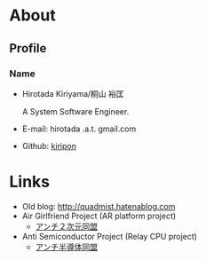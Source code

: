 # About
## Profile

### Name

* Hirotada Kiriyama/桐山 裕匡

  A System Software Engineer.

* E-mail: hirotada .a.t. gmail.com
* Github: [kiripon](https://github.com/kiripon)

# Links

* Old blog: http://quadmist.hatenablog.com
* Air Girlfriend Project (AR platform project)
  - [アンチ２次元同盟](http://antisemiconductor.github.io/)
* Anti Semiconductor Project (Relay CPU project)
  - [アンチ半導体同盟](http://antisemiconductor.blog.fc2.com/)

